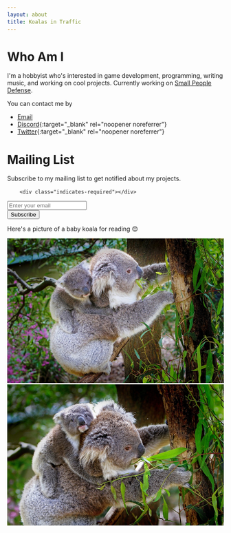 ```yaml
---
layout: about
title: Koalas in Traffic
---
```


# Who Am I

I'm a hobbyist who's interested in game development, programming, writing music, and working on cool projects. Currently working on [Small People Defense](/spd).

You can contact me by

* [Email](/spd/contact)
* [Discord](https://discord.gg/hu2Pv49suW){:target="_blank" rel="noopener noreferrer"}
* [Twitter](https://twitter.com/KoalasinTraffic){:target="_blank" rel="noopener noreferrer"}

# Mailing List

Subscribe to my mailing list to get notified about my projects.

<!-- Begin Mailchimp Signup Form -->
<div id="mc_embed_signup">
    <form action="https://github.us14.list-manage.com/subscribe/post?u=18db1708864cfb5f4110b2bfd&amp;id=26d7afd239&amp;f_id=00ea01e0f0" method="post" id="mc-embedded-subscribe-form" name="mc-embedded-subscribe-form" class="validate" target="_self">
        <div id="mc_embed_signup_scroll">

        <div class="indicates-required"></div>
<div class="mc-field-group">
	<label for="mce-EMAIL">
</label>
	<input type="email" value="" name="EMAIL" class="required email" id="mce-EMAIL" placeholder="Enter your email" required>
	<span id="mce-EMAIL-HELPERTEXT" class="helper_text"></span>
</div>
	<div id="mce-responses" class="clear foot">
		<div class="response" id="mce-error-response" style="display:none"></div>
		<div class="response" id="mce-success-response" style="display:none"></div>
	</div>    <!-- real people should not fill this in and expect good things - do not remove this or risk form bot signups-->
    <div style="position: absolute; left: -5000px;" aria-hidden="true"><input type="text" name="b_18db1708864cfb5f4110b2bfd_26d7afd239" tabindex="-1" value=""></div>
        <div class="optionalParent">
            <div class="clear foot">
                <input type="submit" value="Subscribe" name="subscribe" id="mc-embedded-subscribe" class="button">
            </div>
        </div>
    </div>
</form>
</div>

<!--End mc_embed_signup-->

Here's a picture of a baby koala for reading &#128522;

<img src="/assets/images/koala-61190_960_720.jpg" alt="koala-61190_960_720.jpg">

<img src="/assets/images/koalas-61189_960_720.jpg" alt="koalas-61189_960_720.jpg">
